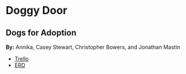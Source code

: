 # Doggy Door
## Dogs for Adoption

**By:** Annika, Casey Stewart, Christopher Bowers, and Jonathan Mastin

- [Trello](https://trello.com/b/Gz9nLibU)
- [ERD](https://whimsical.com/join/W4fB9dn4Uf2aQorD8wnQcC?invite=pnwrhgnw)
